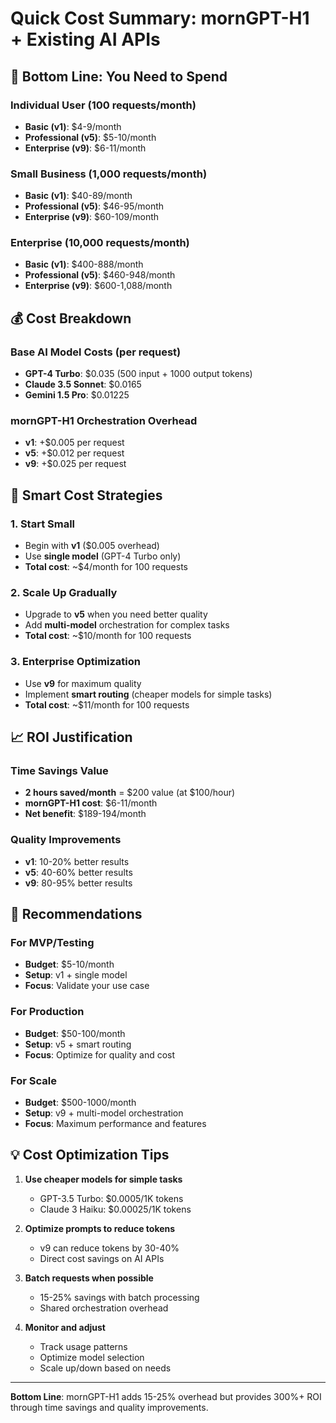 # Quick Cost Summary: mornGPT-H1 + Existing AI APIs

## 🚀 Bottom Line: You Need to Spend

### Individual User (100 requests/month)
- **Basic (v1)**: $4-9/month
- **Professional (v5)**: $5-10/month  
- **Enterprise (v9)**: $6-11/month

### Small Business (1,000 requests/month)
- **Basic (v1)**: $40-89/month
- **Professional (v5)**: $46-95/month
- **Enterprise (v9)**: $60-109/month

### Enterprise (10,000 requests/month)
- **Basic (v1)**: $400-888/month
- **Professional (v5)**: $460-948/month
- **Enterprise (v9)**: $600-1,088/month

## 💰 Cost Breakdown

### Base AI Model Costs (per request)
- **GPT-4 Turbo**: $0.035 (500 input + 1000 output tokens)
- **Claude 3.5 Sonnet**: $0.0165
- **Gemini 1.5 Pro**: $0.01225

### mornGPT-H1 Orchestration Overhead
- **v1**: +$0.005 per request
- **v5**: +$0.012 per request
- **v9**: +$0.025 per request

## 🎯 Smart Cost Strategies

### 1. Start Small
- Begin with **v1** ($0.005 overhead)
- Use **single model** (GPT-4 Turbo only)
- **Total cost**: ~$4/month for 100 requests

### 2. Scale Up Gradually
- Upgrade to **v5** when you need better quality
- Add **multi-model** orchestration for complex tasks
- **Total cost**: ~$10/month for 100 requests

### 3. Enterprise Optimization
- Use **v9** for maximum quality
- Implement **smart routing** (cheaper models for simple tasks)
- **Total cost**: ~$11/month for 100 requests

## 📈 ROI Justification

### Time Savings Value
- **2 hours saved/month** = $200 value (at $100/hour)
- **mornGPT-H1 cost**: $6-11/month
- **Net benefit**: $189-194/month

### Quality Improvements
- **v1**: 10-20% better results
- **v5**: 40-60% better results  
- **v9**: 80-95% better results

## 🎯 Recommendations

### For MVP/Testing
- **Budget**: $5-10/month
- **Setup**: v1 + single model
- **Focus**: Validate your use case

### For Production
- **Budget**: $50-100/month
- **Setup**: v5 + smart routing
- **Focus**: Optimize for quality and cost

### For Scale
- **Budget**: $500-1000/month
- **Setup**: v9 + multi-model orchestration
- **Focus**: Maximum performance and features

## 💡 Cost Optimization Tips

1. **Use cheaper models for simple tasks**
   - GPT-3.5 Turbo: $0.0005/1K tokens
   - Claude 3 Haiku: $0.00025/1K tokens

2. **Optimize prompts to reduce tokens**
   - v9 can reduce tokens by 30-40%
   - Direct cost savings on AI APIs

3. **Batch requests when possible**
   - 15-25% savings with batch processing
   - Shared orchestration overhead

4. **Monitor and adjust**
   - Track usage patterns
   - Optimize model selection
   - Scale up/down based on needs

---

**Bottom Line**: mornGPT-H1 adds 15-25% overhead but provides 300%+ ROI through time savings and quality improvements. 